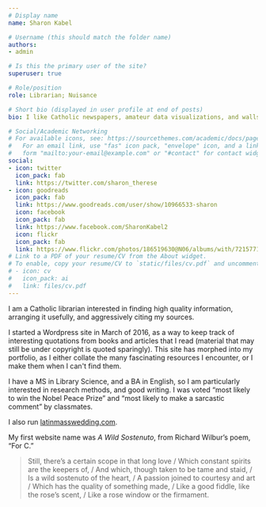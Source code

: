 ```yaml
---
# Display name
name: Sharon Kabel

# Username (this should match the folder name)
authors:
- admin

# Is this the primary user of the site?
superuser: true

# Role/position
role: Librarian; Nuisance

# Short bio (displayed in user profile at end of posts)
bio: I like Catholic newspapers, amateur data visualizations, and walls of text.

# Social/Academic Networking
# For available icons, see: https://sourcethemes.com/academic/docs/page-builder/#icons
#   For an email link, use "fas" icon pack, "envelope" icon, and a link in the
#   form "mailto:your-email@example.com" or "#contact" for contact widget.
social:
- icon: twitter
  icon_pack: fab
  link: https://twitter.com/sharon_therese
- icon: goodreads
  icon_pack: fab
  link: https://www.goodreads.com/user/show/10966533-sharon
  icon: facebook
  icon_pack: fab
  link: https://www.facebook.com/SharonKabel2
  icon: flickr
  icon_pack: fab
  link: https://www.flickr.com/photos/186519630@N06/albums/with/72157712699057908
# Link to a PDF of your resume/CV from the About widget.
# To enable, copy your resume/CV to `static/files/cv.pdf` and uncomment the lines below.
# - icon: cv
#   icon_pack: ai
#   link: files/cv.pdf
---
```


I am a Catholic librarian interested in finding high quality information, arranging it usefully, and aggressively citing my sources.

I started a Wordpress site in March of 2016, as a way to keep track of interesting quotations from books and articles that I read (material that may still be under copyright is quoted sparingly). This site has morphed into my portfolio, as I either collate the many fascinating resources I encounter, or I make them when I can't find them. 

I have a MS in Library Science, and a BA in English, so I am particularly interested in research methods, and good writing. 
I was voted “most likely to win the Nobel Peace Prize” and “most likely to make a sarcastic comment” by classmates.

I also run [latinmasswedding.com](https://www.latinmasswedding.com/). 

My first website name was _A Wild Sostenuto_, from Richard Wilbur’s poem, “For C.”

> Still, there’s a certain scope in that long love /
> Which constant spirits are the keepers of, /
> And which, though taken to be tame and staid, /
> Is a wild sostenuto of the heart, /
> A passion joined to courtesy and art /
> Which has the quality of something made, /
> Like a good fiddle, like the rose’s scent, /
> Like a rose window or the firmament.
